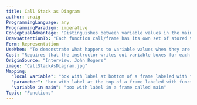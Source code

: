 ```yaml
---
title: Call Stack as Diagram
author: craig
ProgrammingLanguage: any
ProgrammingParadigm: imperative
ConceptualAdvantage: "Distinguishes between variable values in the main function and the parameters and local variables in a called function."
DrawsAttentionTo: "Each function call/frame has its own set of stored values."
Form: Representation
UseWhen: "To demonstrate what happens to variable values when they are passed to a function.."
Cost: "Requires that the instructor writes out variable boxes for each function call."
OriginSource: "Interview, John Rogers"
image: "CallStackAsDiagram.jpg"
Mapping:
  "local variable": "box with label at bottom of a frame labeled with function name"
  "parameter": "box with label at the top of a frame labeled with function name"
  "variable in main": "box with label in a frame called main"
Topic: "Functions"
---
```

